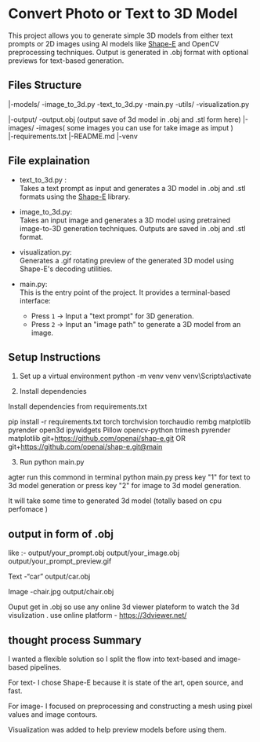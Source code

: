 #  Convert Photo or Text to 3D Model
This project allows you to generate simple 3D models from either text prompts or 2D images using AI models like [Shape-E](https://github.com/openai/shap-e) and OpenCV preprocessing techniques. Output is generated in .obj format with optional previews for text-based generation.

## Files Structure
|-models/
   -image_to_3d.py
   -text_to_3d.py
   -main.py
   -utils/
   -visualization.py

|-output/
   -output.obj (output save of 3d model in .obj and .stl form here)
|-images/
   -images( some images you can use for take image as imput )   
|-requirements.txt
|-README.md
|-venv



##  File explaination
- text_to_3d.py :  
  Takes a text prompt as input and generates a 3D model in .obj and .stl formats using the [Shape-E](https://github.com/openai/shap-e) library.

- image_to_3d.py:  
  Takes an input image and generates a 3D model using pretrained image-to-3D generation techniques. Outputs are saved in .obj and .stl format.

- visualization.py:  
  Generates a .gif rotating preview of the generated 3D model using Shape-E's decoding utilities.

- main.py:  
  This is the entry point of the project. It provides a terminal-based interface:
  - Press `1` → Input a "text prompt" for 3D generation.
  - Press `2` → Input an "image path" to generate a 3D model from an image.


## Setup Instructions


1. Set up a virtual environment
python -m venv venv
venv\Scripts\activate

2. Install dependencies

Install dependencies from requirements.txt

pip install -r requirements.txt
torch
torchvision
torchaudio
rembg
matplotlib
pyrender
open3d
ipywidgets
Pillow
opencv-python
trimesh
pyrender
matplotlib
git+https://github.com/openai/shap-e.git
 OR
git+https://github.com/openai/shap-e.git@main

3. Run
python main.py

agter run this commond in terminal python main.py press key "1" for text to 3d model generation or press key "2" for image to 3d model generation.

It will take some time to generated 3d model (totally based on cpu perfomace )

## output in form of .obj 
like :-
output/your_prompt.obj
output/your_image.obj
output/your_prompt_preview.gif

Text -“car”
output/car.obj 

Image -chair.jpg
output/chair.obj

Ouput get in .obj  so use any online 3d viewer plateform to watch the 3d visulization .
use online platform - https://3dviewer.net/

##  thought process Summary
I wanted a flexible solution so I split the flow into text-based and image-based pipelines.

For text- I chose Shape-E because it is state of the art, open source, and fast.

For image- I focused on preprocessing and constructing a mesh using pixel values and image contours.

Visualization was added to help preview models before using them.